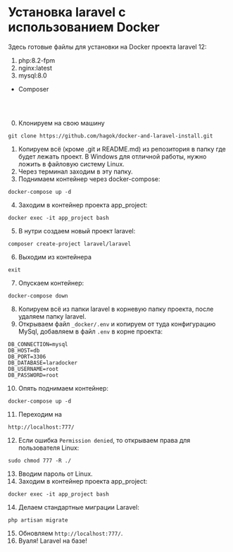# Установка laravel с использованием Docker

Здесь готовые файлы для установки на Docker проекта laravel 12:
1. php:8.2-fpm
2. nginx:latest
3. mysql:8.0
+ Composer
##

<br/>

0. Клонируем на свою машину
```
git clone https://github.com/hagok/docker-and-laravel-install.git
```
1. Копируем всё (кроме .git и README.md) из репозитория в папку где будет лежать проект. В Windows для отличной работы, нужно ложить в файловую систему Linux.
2. Через терминал заходим в эту папку. 
3. Поднимаем контейнер через docker-compose:
```
docker-compose up -d
```
4. Заходим в контейнер проекта app_project:
```
docker exec -it app_project bash
```
5. В нутри создаем новый проект laravel:
```
composer create-project laravel/laravel
```
6. Выходим из контейнера
```
exit
```
7. Опускаем контейнер:
```
docker-compose down
```
8. Копируем всё из папки laravel в корневую папку проекта, после удаляем папку laravel.
9. Открываем файл `_docker/.env` и копируем от туда конфигурацию MySql, добавляем в файл `.env` в корне проекта:
```
DB_CONNECTION=mysql
DB_HOST=db
DB_PORT=3306
DB_DATABASE=laradocker
DB_USERNAME=root
DB_PASSWORD=root
```
10. Опять поднимаем контейнер:
```
docker-compose up -d
``` 
11. Переходим на 
```
http://localhost:777/
```
12. Если ошибка `Permission denied`, то открываем права для пользователя Linux:
```
sudo chmod 777 -R ./
```
13. Вводим пароль от Linux.
14. Заходим в контейнер проекта app_project:
```
docker exec -it app_project bash
```
14. Делаем стандартные миграции Laravel:
```
php artisan migrate
```
15. Обновляем `http://localhost:777/`.
16. Вуаля! Laravel на базе!